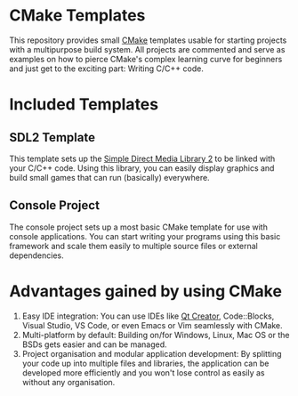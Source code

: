 # CMake Templates

This repository provides small [CMake](https://cmake.org/) templates usable for starting projects with
a multipurpose build system. All projects are commented and serve as
examples on how to pierce CMake's complex learning curve for beginners and just
get to the exciting part: Writing C/C++ code.

# Included Templates

## SDL2 Template

This template sets up the [Simple Direct Media Library 2](https://www.libsdl.org/download-2.0.php)
to be linked with your C/C++ code. Using this library, you can easily display graphics and
build small games that can run (basically) everywhere. 

## Console Project

The console project sets up a most basic CMake template for use with console
applications. You can start writing your programs using this basic framework and scale
them easily to multiple source files or external dependencies.

# Advantages gained by using CMake

  1. Easy IDE integration: You can use IDEs like [Qt Creator](https://www.qt.io/download), Code::Blocks, Visual Studio, VS Code, or
     even Emacs or Vim seamlessly with CMake. 
  2. Multi-platform by default: Building on/for Windows, Linux, Mac OS or the BSDs gets easier and can be managed.
  3. Project organisation and modular application development: By splitting your code up into multiple files and libraries, the application can
     be developed more efficiently and you won't lose control as easily as without any organisation.

